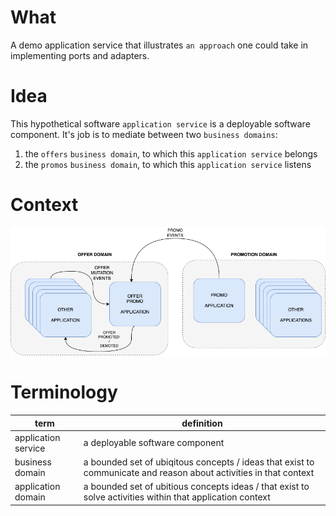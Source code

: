 # What
A demo application service that illustrates `an approach` one could take in implementing ports and adapters.

# Idea
This hypothetical software `application service` is a deployable software component.
It's job is to mediate between two `business domains`:
1) the `offers` `business domain`, to which this `application service` belongs
2) the `promos` `business domain`, to which this `application service` listens

# Context
![context diagram](/docs/offer-promo-diagram.drawio.png)

# Terminology
| term | definition|
| --  | -- |
| application service | a deployable software component |
| business domain | a bounded set of ubiqitous concepts / ideas that exist to communicate and reason about activities in that context |
| application domain | a bounded set of ubitious concepts ideas / that exist to solve activities within that application context |
